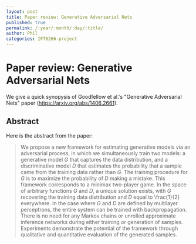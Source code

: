 ```yaml
---
layout: post
title: Paper review: Generative Adversarial Nets
published: true
permalink: /:year/:month/:day/:title/
author: Phil
categories: IFT6266-project
---
```


# Paper review: Generative Adversarial Nets

We give a quick synopysis of Goodfellow et al.'s "Generative Adversarial Nets" paper (https://arxiv.org/abs/1406.2661).

## Abstract

Here is the abstract from the paper:

> We propose a new framework for estimating generative models via an adversarial
> process, in which we simultaneously train two models: a generative model $G$
> that captures the data distribution, and a discriminative model $D$ that estimates
> the probability that a sample came from the training data rather than $G$. The training
> procedure for $G$ is to maximize the probability of $D$ making a mistake. This
> framework corresponds to a minimax two-player game. In the space of arbitrary
> functions $G$ and $D$, a unique solution exists, with $G$ recovering the training data
> distribution and $D$ equal to \frac{1}{2}
> everywhere. In the case where $G$ and $D$ are defined
> by multilayer perceptrons, the entire system can be trained with backpropagation.
> There is no need for any Markov chains or unrolled approximate inference networks
> during either training or generation of samples. Experiments demonstrate
> the potential of the framework through qualitative and quantitative evaluation of
> the generated samples.